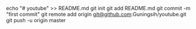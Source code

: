echo "# youtube" >> README.md
git init
git add README.md
git commit -m "first commit"
git remote add origin git@github.com:Guningsih/youtube.git
git push -u origin master
